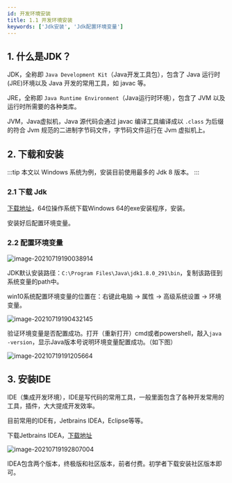 ```yaml
---
id: 开发环境安装
title: 1.1 开发环境安装
keywords: ['Jdk安装', 'Jdk配置环境变量']
---
```


## 1. 什么是JDK？

JDK，全称即 `Java Development Kit`（Java开发工具包），包含了 Java 运行时(JRE)环境以及 Java 开发的常用工具，如 javac 等。

JRE，全称即 `Java Runtime Environment`（Java运行时环境），包含了 JVM 以及运行时所需要的各种类库。

JVM，Java虚拟机，Java 源代码会通过 javac 编译工具编译成以 `.class` 为后缀的符合 Jvm 规范的二进制字节码文件，字节码文件运行在 Jvm 虚拟机上。

## 2. 下载和安装

:::tip
本文以 Windows 系统为例，安装目前使用最多的 Jdk 8 版本。
:::

### 2.1 下载 Jdk

[下载地址](https://www.oracle.com/java/technologies/downloads/)，64位操作系统下载Windows 64的exe安装程序，安装。

安装好后配置环境变量。

### 2.2 配置环境变量

![image-20210719190038914](https://upyun.shiguangping.com/imgs/image-20210719190038914.png)

JDK默认安装路径：`C:\Program Files\Java\jdk1.8.0_291\bin`，复制该路径到系统变量的path中。

win10系统配置环境变量的位置在：右键此电脑 -> 属性 -> 高级系统设置 -> 环境变量。

![image-20210719190432145](https://upyun.shiguangping.com/imgs/image-20210719190432145.png)

验证环境变量是否配置成功。打开（重新打开）cmd或者powershell，敲入`java -version`，显示Java版本号说明环境变量配置成功。（如下图）

![image-20210719191205664](https://upyun.shiguangping.com/imgs/image-20210719191205664.png)



## 3. 安装IDE

IDE（集成开发环境），IDE是写代码的常用工具，一般里面包含了各种开发常用的工具，插件，大大提成开发效率。

目前常用的IDE有，Jetbrains IDEA，Eclipse等等。

下载Jetbrains IDEA，[下载地址](https://www.jetbrains.com/zh-cn/idea/download/#section=windows)

![image-20210719192807004](https://upyun.shiguangping.com/imgs/image-20210719192807004.png)

IDEA包含两个版本，终极版和社区版本，前者付费。初学者下载安装社区版本即可。

